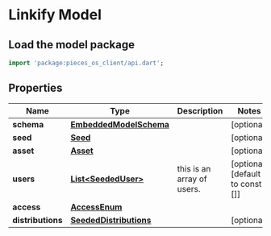 # Linkify Model

## Load the model package
```dart
import 'package:pieces_os_client/api.dart';
```

## Properties
Name | Type | Description | Notes
------------ | ------------- | ------------- | -------------
**schema** | [**EmbeddedModelSchema**](EmbeddedModelSchema) |  | [optional] 
**seed** | [**Seed**](Seed) |  | [optional] 
**asset** | [**Asset**](Asset) |  | [optional] 
**users** | [**List\<SeededUser\>**](SeededUser) | this is an array of users. | [optional] [default to const []]
**access** | [**AccessEnum**](AccessEnum) |  | 
**distributions** | [**SeededDistributions**](SeededDistributions) |  | [optional] 




